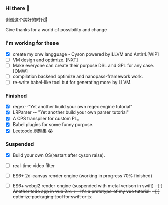 ### Hi there 👋

谢谢这个美好的时代🎉

Give thanks for a world of possibility and change

### I'm working for these
- [x] create my onw langguage - Cyson powered by LLVM and Antlr4.[WIP]
- [ ] VM design and optimize. [NXT]
- [ ] Make everyone can create their purpose DSL and GPL for any case.[OMW]
- [ ] compilation backend optimize and nanopass-framework work.
- [ ] re-write babel-like tool but for generating more by LLVM.
### Finished
- [x] regex--“Yet another build your own regex engine tutorial”
- [x] LRParser -- "Yet another build your own parser tutorial"
- [x] A CPS transpiler for custom PL。
- [x] Babel plugins for some funny purpose.
- [x] Leetcode 刷题集 😭 

### Suspended
- [x] Build your own OS(restart after cyson raise).
- [ ] real-time video filter
- [ ] ES6+ 2d-canvas render engine (working in progress 70% finished)
- [ ] ES6+ webgl2 render engine (suspended with metal verison in swift)
~~- [ ] Another todo app in vue 2.x. <-- It's a prototype of my vue tutorial.~~
~~- [ ] optimize packaging tool for swift or js.~~

